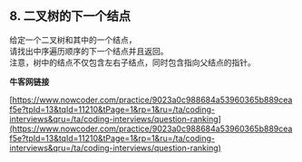 **8. 二叉树的下一个结点**  
---

给定一个二叉树和其中的一个结点，  
请找出中序遍历顺序的下一个结点并且返回。  
注意，树中的结点不仅包含左右子结点，同时包含指向父结点的指针。

**牛客网链接**  

[https://www.nowcoder.com/practice/9023a0c988684a53960365b889ceaf5e?tpId=13&tqId=11210&tPage=1&rp=1&ru=/ta/coding-interviews&qru=/ta/coding-interviews/question-ranking](https://www.nowcoder.com/practice/9023a0c988684a53960365b889ceaf5e?tpId=13&tqId=11210&tPage=1&rp=1&ru=/ta/coding-interviews&qru=/ta/coding-interviews/question-ranking)  
